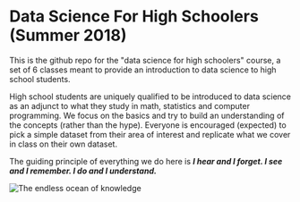 # Data Science For High Schoolers (Summer 2018)

This is the github repo for the "data science for high schoolers" course, a set of 6 classes meant to provide an introduction to data science to high school students. 

High school students are uniquely qualified to be introduced to data science as an adjunct to what they study in math, statistics and computer programming. We focus on the basics and try to build an understanding of the concepts (rather than the hype). Everyone is encouraged (expected) to pick a simple dataset from their area of interest and replicate what we cover in class on their own dataset.

The guiding principle of everything we do here is <b><i>I hear and I forget. I see and I remember. I do and I understand.</i></b>

![The endless ocean of knowledge](https://raw.githubusercontent.com/aarora79/DS_For_HighSchoolers/master/images/background7.png)
